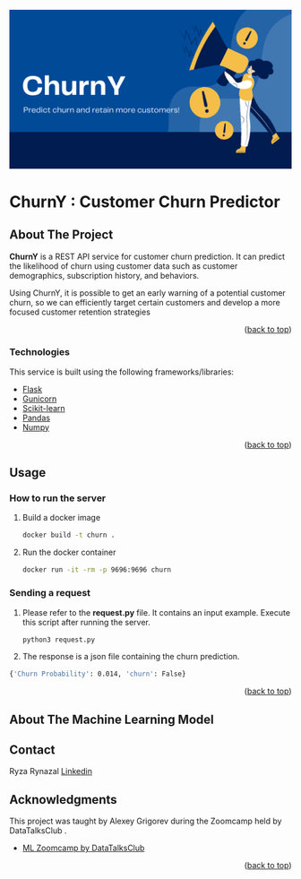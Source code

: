 <div id="top"></div>

<!-- PROJECT LOGO -->
<br />
<div align="center">
  <a href="https://github.com/othneildrew/Best-README-Template">
    <img src="images/header.png" alt="Logo" >
  </a>

</div>


# ChurnY : Customer Churn Predictor


<!-- ABOUT THE PROJECT -->
## About The Project
__ChurnY__ is a REST API service for customer churn prediction. It can predict the likelihood of churn using customer data such as customer demographics, subscription history, and behaviors.

Using ChurnY, it is possible to get an early warning of a potential customer churn,  so we can efficiently target certain customers and develop a more focused customer retention strategies 


<p align="right">(<a href="#top">back to top</a>)</p>



### Technologies 

This service is built using the following frameworks/libraries:

* [Flask](https://flask.palletsprojects.com/en/2.0.x/)
* [Gunicorn](https://gunicorn.org/)
* [Scikit-learn](https://scikit-learn.org/stable/#)
* [Pandas](https://pandas.pydata.org/)
* [Numpy](https://numpy.org/)

<p align="right">(<a href="#top">back to top</a>)</p>



<!-- USAGE -->
## Usage



### How to run the server


1. Build a docker image
    ```sh
    docker build -t churn .
    ```
2. Run the docker container
   ```sh
   docker run -it -rm -p 9696:9696 churn
   ```

### Sending a request
1. Please refer to the __request.py__ file. It contains an input example. Execute this script after running the server.
    ```sh
    python3 request.py
    ```
2. The response is a json file containing the churn prediction.
```sh
{'Churn Probability': 0.014, 'churn': False}
```


<p align="right">(<a href="#top">back to top</a>)</p>


<!-- ABOUT THE ML Model -->
## About The Machine Learning Model





<!-- CONTACT -->
## Contact

Ryza Rynazal [Linkedin](https://www.linkedin.com/in/ryza-rynazal/) 





<!-- ACKNOWLEDGMENTS -->
## Acknowledgments

This project was taught by Alexey Grigorev during  the Zoomcamp held by DataTalksClub .

* [ML Zoomcamp by DataTalksClub](https://www.youtube.com/watch?v=rowoDjPc8HU&ab_channel=DataTalksClub)


<p align="right">(<a href="#top">back to top</a>)</p>



